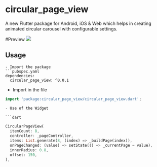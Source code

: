 # circular_page_view

A new Flutter package for Android, iOS & Web which helps in creating animated circular carousel with configurable settings.

#Preview
![](./assets/preview.gif)


## Usage

```
- Import the package
```pubspec.yaml
dependencies:
  circular_page_view: ^0.0.1
```
- Import in the file

```dart
import 'package:circular_page_view/circular_page_view.dart';

- Use of the Widget

```dart

CircularPageView(
  itemCount: 8,
  controller: _pageController,
  items: List.generate(8, (index) => _buildPage(index)),
  onPageChanged: (value) => setState(() => _currentPage = value),
  innerRadius: 0.8,
  offset: 150,
),
